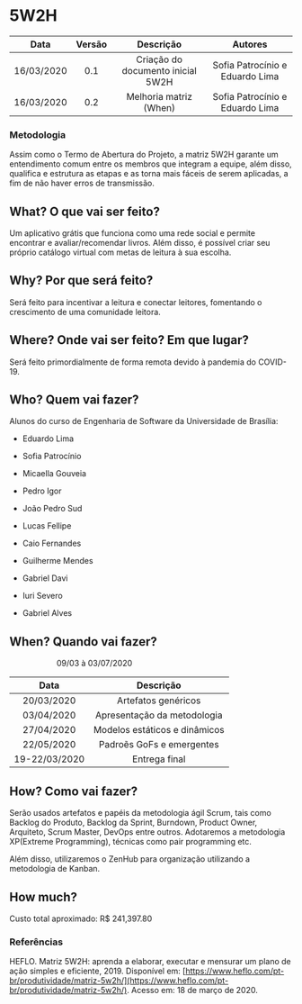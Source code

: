 # 5W2H

|    Data    | Versão |                 Descrição                 |     Autores     |
| :--------: | :----: | :---------------------------------------: | :-----------: |
| 16/03/2020 |  0.1   | Criação do documento inicial 5W2H | Sofia Patrocínio e Eduardo Lima  |
| 16/03/2020 |  0.2   | Melhoria matriz (When) | Sofia Patrocínio e Eduardo Lima  |


### Metodologia

Assim como o Termo de Abertura do Projeto, a matriz 5W2H garante um entendimento comum entre os membros que integram a equipe, além disso, qualifica e estrutura as etapas e as torna mais fáceis de serem aplicadas, a fim de não haver erros de transmissão.

## What? O que vai ser feito?
    
Um aplicativo grátis que funciona como uma rede social e permite encontrar e avaliar/recomendar livros. Além disso, é possível criar seu próprio catálogo virtual com metas de leitura à sua escolha.

## Why? Por que será feito?
    
Será feito para incentivar a leitura e conectar leitores, fomentando o crescimento de uma comunidade leitora.

##  Where? Onde vai ser feito? Em que lugar?
    
Será feito primordialmente de forma remota devido à pandemia do COVID-19.

## Who? Quem vai fazer?
    
Alunos do curso de Engenharia de Software da Universidade de Brasília:

-   Eduardo Lima
    
-   Sofia Patrocínio
    
-   Micaella Gouveia
    
-   Pedro Igor
    
-   João Pedro Sud
    
-   Lucas Fellipe
    
-   Caio Fernandes
    
-   Guilherme Mendes
    
-   Gabriel Davi
    
-   Iuri Severo
    
-   Gabriel Alves
    
##  When? Quando vai fazer?
    
&emsp;&emsp;&emsp;&emsp;&emsp;&emsp;09/03 à 03/07/2020
    
|    Data    |                 Descrição                 |
| :--------: | :---------------------------------------: |
| 20/03/2020 |  Artefatos genéricos |
| 03/04/2020 |  Apresentação da metodologia |
| 27/04/2020 |  Modelos estáticos e dinâmicos |
| 22/05/2020 |  Padroẽs GoFs e emergentes |
| 19-22/03/2020 |  Entrega final |
    
## How? Como vai fazer?

Serão usados artefatos e papéis da metodologia ágil Scrum, tais como Backlog do Produto, Backlog da Sprint, Burndown, Product Owner, Arquiteto, Scrum Master, DevOps entre outros. Adotaremos a metodologia XP(Extreme Programming), técnicas como pair programming etc.

Além disso, utilizaremos o ZenHub para organização utilizando a metodologia de Kanban.

##  How much?
    
Custo total aproximado: R$ 241,397.80

### Referências
HEFLO. Matriz 5W2H: aprenda a elaborar, executar e mensurar um plano de ação simples e eficiente, 2019. 
Disponível em: [https://www.heflo.com/pt-br/produtividade/matriz-5w2h/](https://www.heflo.com/pt-br/produtividade/matriz-5w2h/). 
Acesso em: 18 de março de 2020.
